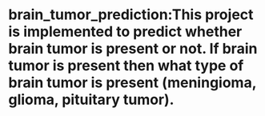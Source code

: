 # brain_tumor_prediction:This project is implemented to predict whether brain tumor is present or not. If brain tumor is present then what type of brain tumor is present (meningioma, glioma, pituitary tumor).

